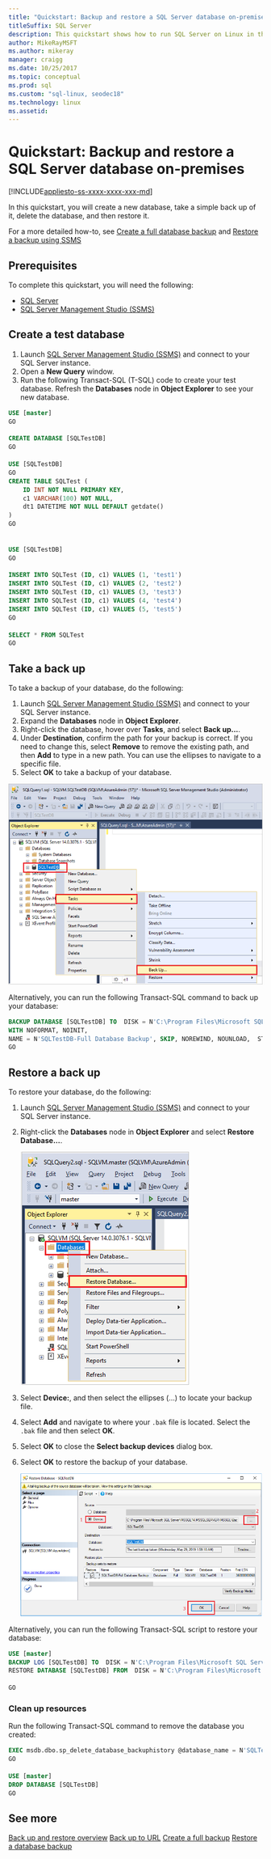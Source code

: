 ```yaml
---
title: "Quickstart: Backup and restore a SQL Server database on-premises"
titleSuffix: SQL Server
description: This quickstart shows how to run SQL Server on Linux in the cloud of your choice.
author: MikeRayMSFT 
ms.author: mikeray 
manager: craigg
ms.date: 10/25/2017
ms.topic: conceptual
ms.prod: sql  
ms.custom: "sql-linux, seodec18"
ms.technology: linux
ms.assetid:
---
```

# Quickstart: Backup and restore a SQL Server database on-premises
[!INCLUDE[appliesto-ss-xxxx-xxxx-xxx-md](../../includes/appliesto-ss-xxxx-xxxx-xxx-md.md)]

In this quickstart, you will create a new database, take a simple back up of it, delete the database, and then restore it. 

For a more detailed how-to, see [Create a full database backup](create-a-full-database-backup-sql-server.md) and [Restore a backup using SSMS](restore-a-database-backup-using-ssms.md)

## Prerequisites
To complete this quickstart, you will need the following: 

- [SQL Server](https://www.microsoft.com/en-us/sql-server/sql-server-downloads)
- [SQL Server Management Studio (SSMS)](../../ssms/download-sql-server-management-studio-ssms.md)

## Create a test database 

1. Launch [SQL Server Management Studio (SSMS)](../../ssms/download-sql-server-management-studio-ssms.md) and connect to your SQL Server instance.
1. Open a **New Query** window. 
1. Run the following Transact-SQL (T-SQL) code to create your test database. Refresh the **Databases** node in **Object Explorer** to see your new database. 

```sql
USE [master]
GO

CREATE DATABASE [SQLTestDB]
GO

USE [SQLTestDB]
GO
CREATE TABLE SQLTest (
	ID INT NOT NULL PRIMARY KEY,
	c1 VARCHAR(100) NOT NULL,
	dt1 DATETIME NOT NULL DEFAULT getdate()
)
GO


USE [SQLTestDB]
GO

INSERT INTO SQLTest (ID, c1) VALUES (1, 'test1')
INSERT INTO SQLTest (ID, c1) VALUES (2, 'test2')
INSERT INTO SQLTest (ID, c1) VALUES (3, 'test3')
INSERT INTO SQLTest (ID, c1) VALUES (4, 'test4')
INSERT INTO SQLTest (ID, c1) VALUES (5, 'test5')
GO

SELECT * FROM SQLTest
GO
```
 
## Take a back up
To take a backup of your database, do the following: 

1. Launch [SQL Server Management Studio (SSMS)](../../ssms/download-sql-server-management-studio-ssms.md) and connect to your SQL Server instance.
1. Expand the **Databases** node in **Object Explorer**.  
1. Right-click the database, hover over **Tasks**, and select **Back up...**. 
1. Under **Destination**, confirm the path for your backup is correct. If you need to change this, select **Remove** to remove the existing path, and then **Add** to type in a new path. You can use the ellipses to navigate to a specific file. 
1. Select **OK** to take a backup of your database. 

![Take SQL backup](media/quickstart-backup-restore-database/backup-db-ssms.png)

Alternatively, you can run the following Transact-SQL command to back up your database: 

```sql
BACKUP DATABASE [SQLTestDB] TO  DISK = N'C:\Program Files\Microsoft SQL Server\MSSQL14.MSSQLSERVER\MSSQL\Backup\SQLTestDB.bak' 
WITH NOFORMAT, NOINIT,  
NAME = N'SQLTestDB-Full Database Backup', SKIP, NOREWIND, NOUNLOAD,  STATS = 10
GO
```


## Restore a back up
To restore your database, do the following: 

1. Launch [SQL Server Management Studio (SSMS)](../../ssms/download-sql-server-management-studio-ssms.md) and connect to your SQL Server instance.
1. Right-click the **Databases** node in **Object Explorer** and select **Restore Database...**.

    ![Restore a database](media/quickstart-backup-restore-database/restore-db-ssms1.png)

1. Select **Device:**, and then select the ellipses (...) to locate your backup file. 
1. Select **Add** and navigate to where your `.bak` file is located. Select the `.bak` file and then select **OK**. 
1. Select **OK** to close the **Select backup devices** dialog box. 
1. Select **OK** to restore the backup of your database. 

    ![Restore the database](media/quickstart-backup-restore-database/restore-db-ssms2.png)

Alternatively, you can run the following Transact-SQL script to restore your database:

```sql
USE [master]
BACKUP LOG [SQLTestDB] TO  DISK = N'C:\Program Files\Microsoft SQL Server\MSSQL14.MSSQLSERVER\MSSQL\Backup\SQLTestDB_LogBackup_2019-05-29_02-12-53.bak' WITH NOFORMAT, NOINIT,  NAME = N'SQLTestDB_LogBackup_2019-05-29_02-12-53', NOSKIP, NOREWIND, NOUNLOAD,  NORECOVERY ,  STATS = 5
RESTORE DATABASE [SQLTestDB] FROM  DISK = N'C:\Program Files\Microsoft SQL Server\MSSQL14.MSSQLSERVER\MSSQL\Backup\SQLTestDB.bak' WITH  FILE = 1,  NOUNLOAD,  STATS = 5

GO
```

### Clean up resources
Run the following Transact-SQL command to remove the database you created:

```sql
EXEC msdb.dbo.sp_delete_database_backuphistory @database_name = N'SQLTestDB'
GO

USE [master]
DROP DATABASE [SQLTestDB]
GO
```

## See more
[Back up and restore overview](back-up-and-restore-of-sql-server-databases.md)
[Back up to URL](sql-server-backup-to-url.md)
[Create a full backup](create-a-full-database-backup-sql-server.md)
[Restore a database backup](restore-a-database-backup-using-ssms.md)